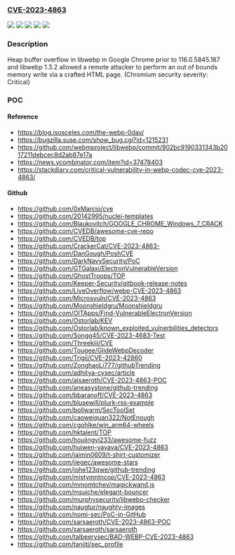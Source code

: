 ### [CVE-2023-4863](https://cve.mitre.org/cgi-bin/cvename.cgi?name=CVE-2023-4863)
![](https://img.shields.io/static/v1?label=Product&message=Chrome&color=blue)
![](https://img.shields.io/static/v1?label=Product&message=libwebp&color=blue)
![](https://img.shields.io/static/v1?label=Version&message=1.3.2%20&color=brightgreen)
![](https://img.shields.io/static/v1?label=Version&message=116.0.5845.187%20&color=brightgreen)
![](https://img.shields.io/static/v1?label=Vulnerability&message=Heap%20buffer%20overflow&color=brightgreen)

### Description

Heap buffer overflow in libwebp in Google Chrome prior to 116.0.5845.187 and libwebp 1.3.2 allowed a remote attacker to perform an out of bounds memory write via a crafted HTML page. (Chromium security severity: Critical)

### POC

#### Reference
- https://blog.isosceles.com/the-webp-0day/
- https://bugzilla.suse.com/show_bug.cgi?id=1215231
- https://github.com/webmproject/libwebp/commit/902bc9190331343b2017211debcec8d2ab87e17a
- https://news.ycombinator.com/item?id=37478403
- https://stackdiary.com/critical-vulnerability-in-webp-codec-cve-2023-4863/

#### Github
- https://github.com/0xMarcio/cve
- https://github.com/20142995/nuclei-templates
- https://github.com/Blaukovitch/GOOGLE_CHROME_Windows_7_CRACK
- https://github.com/CVEDB/awesome-cve-repo
- https://github.com/CVEDB/top
- https://github.com/CrackerCat/CVE-2023-4863-
- https://github.com/DanGough/PoshCVE
- https://github.com/DarkNavySecurity/PoC
- https://github.com/GTGalaxi/ElectronVulnerableVersion
- https://github.com/GhostTroops/TOP
- https://github.com/Keeper-Security/gitbook-release-notes
- https://github.com/LiveOverflow/webp-CVE-2023-4863
- https://github.com/Microsvuln/CVE-2023-4863
- https://github.com/Moonshieldgru/Moonshieldgru
- https://github.com/OITApps/Find-VulnerableElectronVersion
- https://github.com/Ostorlab/KEV
- https://github.com/Ostorlab/known_exploited_vulnerbilities_detectors
- https://github.com/Songg45/CVE-2023-4683-Test
- https://github.com/Threekiii/CVE
- https://github.com/Tougee/GlideWebpDecoder
- https://github.com/Trigii/CVE-2023-42860
- https://github.com/ZonghaoLi777/githubTrending
- https://github.com/adhitya-cysec/article
- https://github.com/alsaeroth/CVE-2023-4863-POC
- https://github.com/aneasystone/github-trending
- https://github.com/bbaranoff/CVE-2023-4863
- https://github.com/blusewill/plurk-rss-example
- https://github.com/bollwarm/SecToolSet
- https://github.com/caoweiquan322/NotEnough
- https://github.com/cgohlke/win_arm64-wheels
- https://github.com/hktalent/TOP
- https://github.com/houjingyi233/awesome-fuzz
- https://github.com/huiwen-yayaya/CVE-2023-4863
- https://github.com/jaimin0609/t-shirt-customizer
- https://github.com/jiegec/awesome-stars
- https://github.com/johe123qwe/github-trending
- https://github.com/mistymntncop/CVE-2023-4863
- https://github.com/mmomtchev/magickwand.js
- https://github.com/msuiche/elegant-bouncer
- https://github.com/murphysecurity/libwebp-checker
- https://github.com/naugtur/naughty-images
- https://github.com/nomi-sec/PoC-in-GitHub
- https://github.com/sarsaeroth/CVE-2023-4863-POC
- https://github.com/sarsaeroth/sarsaeroth
- https://github.com/talbeerysec/BAD-WEBP-CVE-2023-4863
- https://github.com/tanjiti/sec_profile

